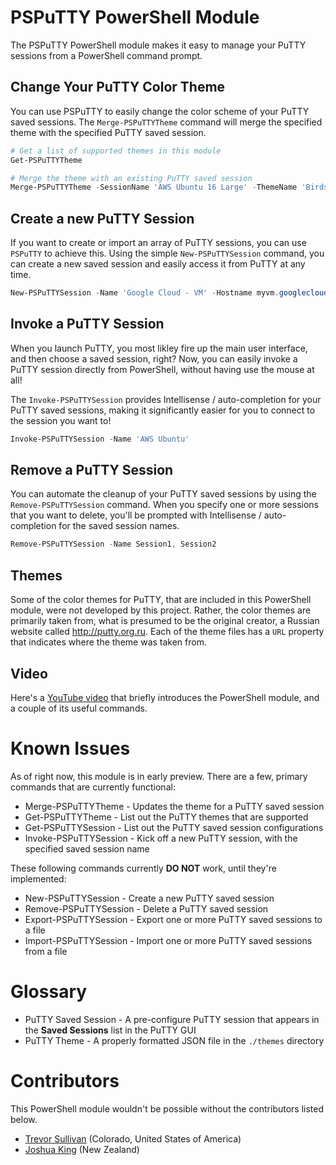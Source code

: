 # PSPuTTY PowerShell Module

The PSPuTTY PowerShell module makes it easy to manage your PuTTY sessions from a PowerShell command prompt.

## Change Your PuTTY Color Theme

You can use PSPuTTY to easily change the color scheme of your PuTTY saved sessions.
The `Merge-PSPuTTYTheme` command will merge the specified theme with the specified PuTTY saved session.

```PowerShell
# Get a list of supported themes in this module
Get-PSPuTTYTheme 

# Merge the theme with an existing PuTTY saved session 
Merge-PSPuTTYTheme -SessionName 'AWS Ubuntu 16 Large' -ThemeName 'Birds of Paradise'
```

## Create a new PuTTY Session

If you want to create or import an array of PuTTY sessions, you can use `PSPuTTY` to achieve this.
Using the simple `New-PSPuTTYSession` command, you can create a new saved session and easily access it from PuTTY at any time.

```PowerShell
New-PSPuTTYSession -Name 'Google Cloud - VM' -Hostname myvm.googlecloud.com -Port 22 -Theme Chalkboard 
```

## Invoke a PuTTY Session 

When you launch PuTTY, you most likley fire up the main user interface, and then choose a saved session, right?
Now, you can easily invoke a PuTTY session directly from PowerShell, without having use the mouse at all!

The `Invoke-PSPuTTYSession` provides Intellisense / auto-completion for your PuTTY saved sessions, making it significantly easier for you to connect to the session you want to!

```PowerShell
Invoke-PSPuTTYSession -Name 'AWS Ubuntu'
```

## Remove a PuTTY Session

You can automate the cleanup of your PuTTY saved sessions by using the `Remove-PSPuTTYSession` command.
When you specify one or more sessions that you want to delete, you'll be prompted with Intellisense / auto-completion for the saved session names.

```PowerShell
Remove-PSPuTTYSession -Name Session1, Session2
```

## Themes

Some of the color themes for PuTTY, that are included in this PowerShell module, were not developed by this project.
Rather, the color themes are primarily taken from, what is presumed to be the original creator, a Russian website called http://putty.org.ru.
Each of the theme files has a `URL` property that indicates where the theme was taken from.

## Video

Here's a [YouTube video](https://www.youtube.com/watch?v=AeIDPMJxGHI) that briefly introduces the PowerShell module, and a couple of its useful commands.

# Known Issues

As of right now, this module is in early preview. There are a few, primary commands that are currently functional:

- Merge-PSPuTTYTheme - Updates the theme for a PuTTY saved session 
- Get-PSPuTTYTheme - List out the PuTTY themes that are supported 
- Get-PSPuTTYSession - List out the PuTTY saved session configurations
- Invoke-PSPuTTYSession - Kick off a new PuTTY session, with the specified saved session name

These following commands currently **DO NOT** work, until they're implemented:

- New-PSPuTTYSession - Create a new PuTTY saved session
- Remove-PSPuTTYSession - Delete a PuTTY saved session
- Export-PSPuTTYSession - Export one or more PuTTY saved sessions to a file
- Import-PSPuTTYSession - Import one or more PuTTY saved sessions from a file 

# Glossary

- PuTTY Saved Session - A pre-configure PuTTY session that appears in the **Saved Sessions** list in the PuTTY GUI 
- PuTTY Theme - A properly formatted JSON file in the `./themes` directory

# Contributors

This PowerShell module wouldn't be possible without the contributors listed below.

- [Trevor Sullivan](https://trevorsullivan.net) (Colorado, United States of America)
- [Joshua King](http://king.geek.nz/) (New Zealand)
